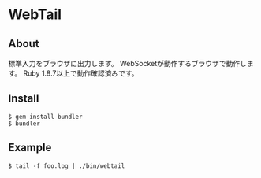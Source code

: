 # WebTail

## About
標準入力をブラウザに出力します。
WebSocketが動作するブラウザで動作します。
Ruby 1.8.7以上で動作確認済みです。

## Install
    $ gem install bundler
    $ bundler

## Example
    $ tail -f foo.log | ./bin/webtail
